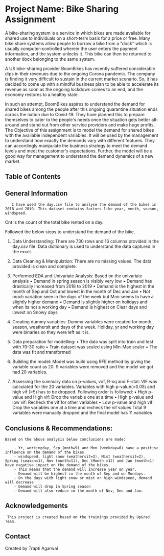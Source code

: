 ﻿# Project Name: Bike Sharing Assignment
	
A bike-sharing system is a service in which bikes are made available for shared use to individuals on a short-term basis for a price or free. Many bike share systems allow people to borrow a bike from a "dock" which is usually computer-controlled wherein the user enters the payment information, and the system unlocks it. This bike can then be returned to another dock belonging to the same system.

A US bike-sharing provider BoomBikes has recently suffered considerable dips in their revenues due to the ongoing Corona pandemic. The company is finding it very difficult to sustain in the current market scenario. So, it has decided to come up with a mindful business plan to be able to accelerate its revenue as soon as the ongoing lockdown comes to an end, and the economy restores to a healthy state.

In such an attempt, BoomBikes aspires to understand the demand for shared bikes among the people after this ongoing quarantine situation ends across the nation due to Covid-19. They have planned this to prepare themselves to cater to the people's needs once the situation gets better all-around and stand out from other service providers and make huge profits.
The Objective of this assignment is to model the demand for shared bikes with the available independent variables. It will be used by the management to understand how exactly the demands vary with different features. They can accordingly manipulate the business strategy to meet the demand levels and meet the customer's expectations. Further, the model will be a good way for management to understand the demand dynamics of a new market. 


## Table of Contents

## General Information
  
       I have used the day.csv file to analyse the demand of the bikes in 2018 and 2019. This dataset contains factors like year, month, season, windspeed.
  Cnt is the count of the total bike rented on a day.
  
  Followed the below steps to understand the demand of the bike.
  1. Data Understanding: There are 730 rows and 16 columns provided in the day.csv file. Data dictionary is used to understand the data captured in the excel.
	 
  2. Data Cleaning & Manipulation:
	There are no missing values. The data provided is clean and complete. 
		
  3. Performed EDA and Univariate Analysis: Based on the univariate analysis
• Demand in spring season is visibly very low
• Demand has drastically increased from 2018 to 2019
• Demand is the highest in the month of Sep and Oct and lowest in the month of Dec and Jan
• Not much variation seen in the days of the week but Mon seems to have a slightly higher demand
• Demand is slightly higher on holidays and when its not a working day
• Demand is highest on Clear days and lowest on Snowy days
		
 4. Creating dummy variables: Dummy variables were created for month, season, weathersit and days of the week. Holiday, yr and working day were binaries so they were left as it is.

5. Data preparation for modelling: 
• The data was split into train and test with 70-30 ratio
• Train dataset was scaled using Min-Max scaler
• The data was fit and transformed

6. Building the model: Model was build using RFE method by giving the variable count as 20. 9 variables were removed and the model we got had 20 variables.

7. Assessing the summary data on p-values, vof, R-sq and F-stat: VIF was calculated for the 20 variables. Variables with high p-value(>0.05) and high vif (>5) has to be dropped. Following order is followed:
• High p-value and High vif: Drop the variable one at a time
• High p-value and low vif: Recheck the vif for other variables
• Low p-value and high vif: Drop the variables one at a time and recheck the vif values
Total 9 variables were manually dropped and the final model has 11 variables

## Conclusions & Recommendations:
	
	Based on the above analysis below conclusions are made:
	
		- Yr, workingday, Sep (mnth=9) and Mon (weekday=6) have a positive influence on the demand of the bikes
		- windspeed, light snow (weathersit=3), Mist (weathersit=2), Spring (season=1), Nov (month=11), Dec (Month =12) and Jan (month=1) have negative impact on the demand of the bikes.
		- This means that the demand will increase year on year.
		- Demand will be highest in the month of Sep and on Mondays.
		- On the days with light snow or mist or high windspeed, demand will decrease
		- Demand will drop in Spring season
		- Demand will also reduce in the month of Nov, Dec and Jan.


## Acknowledgements
	 This project is created based on the trainings provided by UpGrad Team.


## Contact
   Created by Trapti Agarwal  

